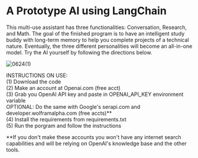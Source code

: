 # A Prototype AI using LangChain

This multi-use assistant has three functionalities: Conversation, Research, and Math. The goal of the finished program is to have an intelligent study buddy with long-term memory to help you complete projects of a technical nature. Eventually, the three different personalities will become an all-in-one model. Try the AI yourself by following the directions below.

![0624(1)](https://github.com/joshGilstrap/prototype_ai/assets/5957735/2106e714-723b-40b0-b84b-a56c34f8bfb4)

INSTRUCTIONS ON USE:  
(1) Download the code  
(2) Make an account at Openai.com (free acct)  
(3) Grab you OpenAI API key and paste in OPENAI_API_KEY environment variable  
OPTIONAL: Do the same with Google's serapi.com and developer.wolframalpha.com (free accts)**  
(4) Install the requirements from requirements.txt  
(5) Run the porgram and follow the instructions  

**If you don't make these accounts you won't have any internet search capabilities and will
be relying on OpenAI's knowledge base and the other tools.

